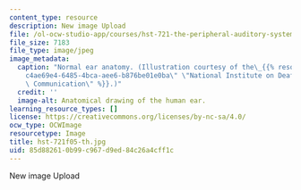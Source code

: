 ```yaml
---
content_type: resource
description: New image Upload
file: /ol-ocw-studio-app/courses/hst-721-the-peripheral-auditory-system-fall-2005/85d882610b99c967d9ed84c26a4cff1c_hst-721f05-th.jpg
file_size: 7183
file_type: image/jpeg
image_metadata:
  caption: "Normal ear anatomy. (Illustration courtesy of the\_{{% resource_link \"\
    c4ae69e4-6485-4bca-aee6-b876be01e0ba\" \"National Institute on Deafness and Other\
    \ Communication\" %}}.)"
  credit: ''
  image-alt: Anatomical drawing of the human ear.
learning_resource_types: []
license: https://creativecommons.org/licenses/by-nc-sa/4.0/
ocw_type: OCWImage
resourcetype: Image
title: hst-721f05-th.jpg
uid: 85d88261-0b99-c967-d9ed-84c26a4cff1c
---
```

New image Upload